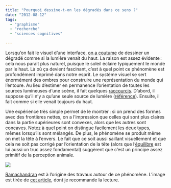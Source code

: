 ```yaml
---
title: "Pourquoi dessine-t-on les dégradés dans ce sens ?"
date: "2012-08-12"
tags:
  - "graphisme"
  - "recherche"
  - "sciences cognitives"

---
```


Lorsqu’on fait le visuel d’une interface, [on a coutume](http://uxmovement.com/buttons/using-gradients-on-buttons-correctly/) de dessiner un dégradé comme si la lumière venait du haut. La raison est assez évidente : cela nous parait plus naturel, puisque le soleil éclaire typiquement le monde par le haut. Là où ça devient fascinant, c’est à quel point ce phénomène est profondément imprimé dans notre esprit. Le système visuel se sert énormément des ombres pour construire une représentation du monde qui l’entoure. Au lieu d’estimer en permanence l’orientation de toutes les sources lumineuses d’une scène, il fait quelques [raccourcis](http://en.wikipedia.org/wiki/Heuristic#Psychology). D’abord, il suppose qu’il n’y a qu’une seule source de lumière ([référence](http://www.nature.com/nature/journal/v331/n6152/abs/331163a0.html)). Ensuite, il fait comme si elle venait toujours du haut.

Une expérience très simple permet de le montrer : si on prend des formes avec des frontières nettes, on a l’impression que celles qui sont plus claires dans la partie supérieures sont convexes, alors que les autres sont concaves. Notez à quel point on distingue facilement les deux types, mêmes lorsqu’ils sont mélangés. De plus, le phénomène se produit même on met la tête à l’envers. Le fait que ce soit aussi saillant visuellement et que cela ne soit pas corrigé par l’orientation de la tête (alors que l’[équilibre](http://fr.wikipedia.org/wiki/Syst%C3%A8me_vestibulaire) est lui aussi un truc assez fondamental) suggèrent que c’est un principe assez primitif de la perception animale.

![](/assets/images/2008-09-17_dots3.jpg)

[Ramachandran](http://en.wikipedia.org/wiki/Vilayanur_S._Ramachandran) est à l’origine des travaux autour de ce phénomène. L’image est tirée de [cet article](https://www.scientificamerican.com/article/seeing-is-believing-aug-08/), dont je recommande la lecture.
